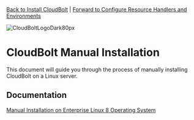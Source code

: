 [Back to Install CloudBolt](README.md) \| [Forward to Configure Resource Handlers and Environments](../02_configure_resource_handlers_and_environments/README.md)

![CloudBoltLogoDark80px](https://github.com/user-attachments/assets/66cf699d-6792-4d67-b34c-d153bd92944e)

# CloudBolt Manual Installation
This document will guide you through the process of manually installing CloudBolt on a Linux server.

## Documentation
[Manual Installation on Enterprise Linux 8 Operating System](https://docs.cloudbolt.io/articles/#!cloudbolt-latest-docs/deploy-with-installer)
